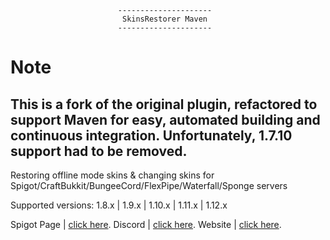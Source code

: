 							---------------------
							 SkinsRestorer Maven
							---------------------

 # Note
 This is a fork of the original plugin, refactored to support Maven for easy, automated building and continuous integration.
 Unfortunately, 1.7.10 support had to be removed.
 --------------
 Restoring offline mode skins & changing skins for Spigot/CraftBukkit/BungeeCord/FlexPipe/Waterfall/Sponge servers
  		  
 Supported versions: 1.8.x | 1.9.x | 1.10.x | 1.11.x | 1.12.x
 
 Spigot Page | [click here](https://www.spigotmc.org/resources/skinsrestorer.2124/).
 Discord | [click here](https://discord.me/skinsrestorer).
 Website | [click here](https://skinsrestorer.net/).
